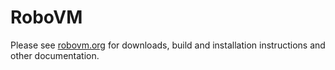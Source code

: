 # RoboVM

Please see [robovm.org](http://www.robovm.com) for downloads, build and
installation instructions and other documentation.
